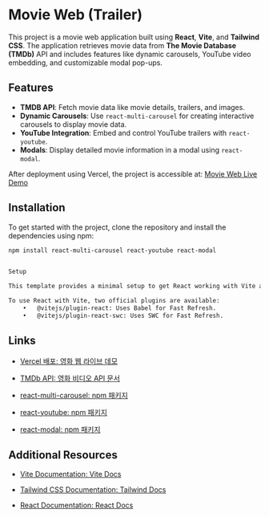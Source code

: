 # Movie Web (Trailer)

This project is a movie web application built using **React**, **Vite**, and **Tailwind CSS**. The application retrieves movie data from **The Movie Database (TMDb)** API and includes features like dynamic carousels, YouTube video embedding, and customizable modal pop-ups.

## Features

- **TMDB API**: Fetch movie data like movie details, trailers, and images.
- **Dynamic Carousels**: Use `react-multi-carousel` for creating interactive carousels to display movie data.
- **YouTube Integration**: Embed and control YouTube trailers with `react-youtube`.
- **Modals**: Display detailed movie information in a modal using `react-modal`.

 After deployment using Vercel, the project is accessible at: [Movie Web Live Demo](https://movie-web-trailer.vercel.app/)

## Installation

To get started with the project, clone the repository and install the dependencies using npm:

```bash
npm install react-multi-carousel react-youtube react-modal


Setup

This template provides a minimal setup to get React working with Vite and includes HMR (Hot Module Replacement) for a fast development experience. The project uses Tailwind CSS for styling and includes ESLint rules for code quality.

To use React with Vite, two official plugins are available:
	•	@vitejs/plugin-react: Uses Babel for Fast Refresh.
	•	@vitejs/plugin-react-swc: Uses SWC for Fast Refresh.


```

## Links

- [Vercel 배포: 영화 웹 라이브 데모](https://vercel.com/)

- [TMDb API: 영화 비디오 API 문서](https://developer.themoviedb.org/reference/movie-videos) 

- [react-multi-carousel: npm 패키지](https://www.npmjs.com/package/react-multi-carousel) 

- [react-youtube: npm 패키지](https://www.npmjs.com/package/react-youtube) 

- [react-modal: npm 패키지](https://www.npmjs.com/package/react-modal)


## Additional Resources

- [Vite Documentation: Vite Docs](https://vitejs.dev/)

- [Tailwind CSS Documentation: Tailwind Docs](https://tailwindcss.com/docs) 

- [React Documentation: React Docs](https://react.dev/)

